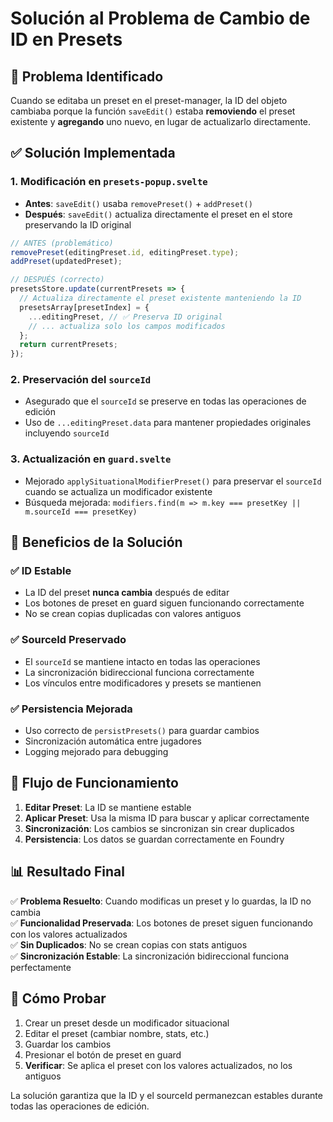 # Solución al Problema de Cambio de ID en Presets

## 🔧 Problema Identificado
Cuando se editaba un preset en el preset-manager, la ID del objeto cambiaba porque la función `saveEdit()` estaba **removiendo** el preset existente y **agregando** uno nuevo, en lugar de actualizarlo directamente.

## ✅ Solución Implementada

### 1. **Modificación en `presets-popup.svelte`**
- **Antes**: `saveEdit()` usaba `removePreset()` + `addPreset()` 
- **Después**: `saveEdit()` actualiza directamente el preset en el store preservando la ID original

```typescript
// ANTES (problemático)
removePreset(editingPreset.id, editingPreset.type);
addPreset(updatedPreset);

// DESPUÉS (correcto)
presetsStore.update(currentPresets => {
  // Actualiza directamente el preset existente manteniendo la ID
  presetsArray[presetIndex] = {
    ...editingPreset, // ✅ Preserva ID original
    // ... actualiza solo los campos modificados
  };
  return currentPresets;
});
```

### 2. **Preservación del `sourceId`**
- Asegurado que el `sourceId` se preserve en todas las operaciones de edición
- Uso de `...editingPreset.data` para mantener propiedades originales incluyendo `sourceId`

### 3. **Actualización en `guard.svelte`**
- Mejorado `applySituationalModifierPreset()` para preservar el `sourceId` cuando se actualiza un modificador existente
- Búsqueda mejorada: `modifiers.find(m => m.key === presetKey || m.sourceId === presetKey)`

## 🎯 Beneficios de la Solución

### ✅ **ID Estable**
- La ID del preset **nunca cambia** después de editar
- Los botones de preset en guard siguen funcionando correctamente
- No se crean copias duplicadas con valores antiguos

### ✅ **SourceId Preservado**
- El `sourceId` se mantiene intacto en todas las operaciones
- La sincronización bidireccional funciona correctamente
- Los vínculos entre modificadores y presets se mantienen

### ✅ **Persistencia Mejorada**
- Uso correcto de `persistPresets()` para guardar cambios
- Sincronización automática entre jugadores
- Logging mejorado para debugging

## 🔄 Flujo de Funcionamiento

1. **Editar Preset**: La ID se mantiene estable
2. **Aplicar Preset**: Usa la misma ID para buscar y aplicar correctamente
3. **Sincronización**: Los cambios se sincronizan sin crear duplicados
4. **Persistencia**: Los datos se guardan correctamente en Foundry

## 📊 Resultado Final

✅ **Problema Resuelto**: Cuando modificas un preset y lo guardas, la ID no cambia  
✅ **Funcionalidad Preservada**: Los botones de preset siguen funcionando con los valores actualizados  
✅ **Sin Duplicados**: No se crean copias con stats antiguos  
✅ **Sincronización Estable**: La sincronización bidireccional funciona perfectamente  

## 🧪 Cómo Probar

1. Crear un preset desde un modificador situacional
2. Editar el preset (cambiar nombre, stats, etc.)
3. Guardar los cambios
4. Presionar el botón de preset en guard
5. **Verificar**: Se aplica el preset con los valores actualizados, no los antiguos

La solución garantiza que la ID y el sourceId permanezcan estables durante todas las operaciones de edición.
